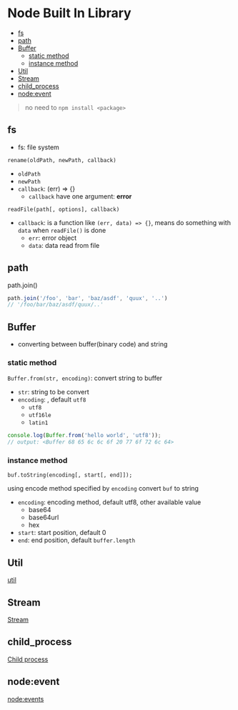 # Node Built In Library

* [fs](#fs)
* [path](#path)
* [Buffer](#buffer)
  * [static method](#static-method)
  * [instance method](#instance-method)
* [Util](#util)
* [Stream](#stream)
* [child_process](#child_process)
* [node:event](#node:event)

> no need to `npm install <package>`

## fs

- fs: file system

`rename(oldPath, newPath, callback)`

- `oldPath`
- `newPath`
- `callback`: (err) => {}
  - `callback` have one argument: **error**

`readFile(path[, options], callback)`

- `callback`: is a function like `(err, data) => {}`, means do something with `data` when `readFile()` is done
  - `err`: error object
  - `data`: data read from file

## path

path.join()

```js
path.join('/foo', 'bar', 'baz/asdf', 'quux', '..')
// '/foo/bar/baz/asdf/quux/..'
```
## Buffer

- converting between buffer(binary code) and string

### static method

`Buffer.from(str, encoding)`: convert string to buffer

- `str`: string to be convert
- `encoding`: , default `utf8`
  - `utf8`
  - `utf16le`
  - `latin1`

```js
console.log(Buffer.from('hello world', 'utf8'));
// output: <Buffer 68 65 6c 6c 6f 20 77 6f 72 6c 64>
```

### instance method

`buf.toString(encoding[, start[, end]]);`

using encode method specified by `encoding` convert `buf` to string 

- `encoding`: encoding method, default utf8, other available value
  - base64
  - base64url
  - hex
- `start`: start position, default 0
- `end`: end position, default `buffer.length`

## Util

[util](nodejs-util.md)

## Stream

[Stream](nodejs-stream.md)

## child_process

[Child process](nodejs-child-process.md)

## node:event

[node:events](nodejs-library-node-events.md)

